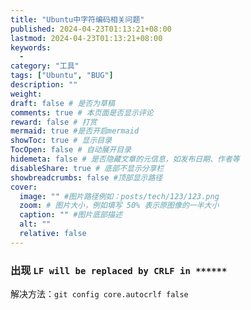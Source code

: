 ```yaml
---
title: "Ubuntu中字符编码相关问题"
published: 2024-04-23T01:13:21+08:00
lastmod: 2024-04-23T01:13:21+08:00
keywords:
  -
category: "工具"
tags: ["Ubuntu", "BUG"]
description: ""
weight:
draft: false # 是否为草稿
comments: true # 本页面是否显示评论
reward: false # 打赏
mermaid: true #是否开启mermaid
showToc: true # 显示目录
TocOpen: false # 自动展开目录
hidemeta: false # 是否隐藏文章的元信息，如发布日期、作者等
disableShare: true # 底部不显示分享栏
showbreadcrumbs: false #顶部显示路径
cover:
  image: "" #图片路径例如：posts/tech/123/123.png
  zoom: # 图片大小，例如填写 50% 表示原图像的一半大小
  caption: "" #图片底部描述
  alt: ""
  relative: false
---
```


### 出现 `LF will be replaced by CRLF in ******`

解决方法：`git config core.autocrlf false`

